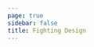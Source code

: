 ```yaml
---
page: true
sidebar: false
title: Fighting Design
---
```


<Home />

<script setup>
import Home from '/@theme/Home.vue'
</script>
